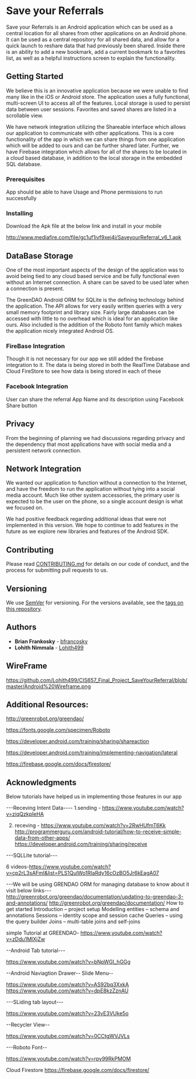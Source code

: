 # Save your Referrals

Save your Referrals is an Android application which can be used as a central location for all shares from other applications on an Android phone. It can be used as a central repository for all shared data, and allow for a quick launch to reshare data that had previously been shared. Inside there is an ability to add a new bookmark, add a current bookmark to a favorites list, as well as a helpful instructions screen to explain the functionality. 


## Getting Started

We believe this is an innovative application because we were unable to find many like in the iOS or Android store. The application uses a fully functional, multi-screen UI to access all of the features. Local storage is used to persist data between user sessions. Favorites and saved shares are listed in a scrollable view.

We have network integration utilizing the Shareable interface which allows our application to communicate with other applications. This is a core functionality of the app in which we can share things from one application which will be added to ours and can be further shared later. Further, we have Firebase integration which allows for all of the shares to be located in a cloud based database, in addition to the local storage in the embedded SQL database.

### Prerequisites

App should be able to have Usage and Phone permissions to run successfully



### Installing

Download the Apk file at the below link and install in your mobile

http://www.mediafire.com/file/gc1uf1ivf9xei4i/SaveyourReferral_v6_1.apk

## DataBase Storage

One of the most important aspects of the design of the application was to avoid being tied to any cloud based service and be fully functional even without an Internet connection. A share can be saved to be used later when a connection is present. 

The GreenDAO Android ORM for SQLite is the defining technology behind the application. The API allows for very easily written queries with a very small memory footprint and library size. Fairly large databases can be accessed with little to no overhead which is ideal for an application like ours. Also included is the addition of the Roboto font family which makes the application nicely integrated Android OS.


### FireBase Integration

Though it is not necessary for our app we still added the firebase integration to it. The data is being stored in both the RealTime Database and Cloud FireStore to see how data is being stored in each of these

### Facebook Integration

User can share the referral App Name and its description using Facebook Share button

## Privacy

From the beginning of planning we had discussions regarding privacy and the dependency that most applications have with social media and a persistent network connection.

## Network Integration

We wanted our application to function without a connection to the Internet, and have the freedom to run the application without tying into a social media account. Much like other system accessories, the primary user is expected to be the user on the phone, so a single account design is what we focused on. 

We had positive feedback regarding additional ideas that were not implemented in this version. We hope to continue to add features in the future as we explore new libraries and features of the Android SDK.



## Contributing

Please read [CONTRIBUTING.md](https://gist.github.com/PurpleBooth/b24679402957c63ec426) for details on our code of conduct, and the process for submitting pull requests to us.

## Versioning

We use [SemVer](http://semver.org/) for versioning. For the versions available, see the [tags on this repository](https://github.com/your/project/tags). 

## Authors

* **Brian Frankosky** - [bfrancosky](https://github.com/bfrancosky)
* **Lohith Nimmala** - [Lohith499](https://github.com/Lohith499)



## WireFrame

 
https://github.com/Lohith499/CIS657_Final_Project_SaveYourReferral/blob/master/Android%20Wireframe.png

## Additional Resources:

http://greenrobot.org/greendao/

https://fonts.google.com/specimen/Roboto

https://developer.android.com/training/sharing/shareaction

https://developer.android.com/training/implementing-navigation/lateral

https://firebase.google.com/docs/firestore/


## Acknowledgments

Below tutorials have helped us in implementing those features in our app


---Receving Intent Data----
1.sending - https://www.youtube.com/watch?v=ziqQzkpIeHA

2. receving - https://www.youtube.com/watch?v=2RwHUfmT6Kk
http://programmerguru.com/android-tutorial/how-to-receive-simple-data-from-other-apps/
https://developer.android.com/training/sharing/receive


---SQLLite tutorial---

6 videos-https://www.youtube.com/watch?v=cp2rL3sAFmI&list=PLS1QulWo1RIaRdy16cOzBO5Jr6kEagA07


---We will be using GRENDAO ORM for managing database to know about it visit below links---
http://greenrobot.org/greendao/documentation/updating-to-greendao-3-and-annotations/
http://greenrobot.org/greendao/documentation/ 
How to get started
Introduction – project setup
Modelling entities – schema and annotations
Sessions – identity scope and session cache
Queries – using the query builder
Joins – multi-table joins and self-joins

simple Tutorial at GREENDAO- 
https://www.youtube.com/watch?v=zDdu1MlXjZw



--Android Tab tutorial---

https://www.youtube.com/watch?v=bNpWGI_hGGg

--Android Naviagtion Drawer-- Slide Menu--

https://www.youtube.com/watch?v=AS92bq3XxkA
https://www.youtube.com/watch?v=dpE8kzZznAU


---SLiding tab layout---

https://www.youtube.com/watch?v=23vE3VUke5o


--Recycler View--

https://www.youtube.com/watch?v=0CCtgWVJVLs


---Roboto Font--

https://www.youtube.com/watch?v=rpy99RkPMOM


Cloud Firestore
https://firebase.google.com/docs/firestore/
